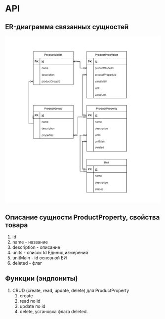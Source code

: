 # API

## ER-диаграмма связанных сущностей

![ER-диаграмма](./crowdproj-properties-ER.drawio.png)

## Описание сущности ProductProperty, свойства товара

1. id
2. name - название
3. description - описание
4. units - список Id Единиц измерений
5. unitMain - id основной ЕИ
6. deleted - флаг

## Функции (эндпониты)

1. CRUD (create, read, update, delete) для ProductProperty
    1. create
    2. read по id
    3. update по id
    4. delete, установка флага deleted.